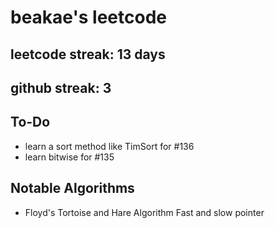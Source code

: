 # beakae's leetcode

## leetcode streak: 13 days

## github streak: 3

## To-Do

- learn a sort method like TimSort for #136
- learn bitwise for #135

## Notable Algorithms

-  Floyd's Tortoise and Hare Algorithm
Fast and slow pointer